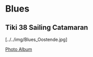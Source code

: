# Blues

## Tiki 38 Sailing Catamaran

[../../img/Blues_Oostende.jpg]


[Photo Album](https://photos.app.goo.gl/b41YA9pMvp2Wg4u2A)
